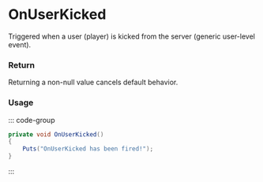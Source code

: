 <Badge type="danger" text="Carbon Compatible"/><Badge type="warning" text="Oxide Compatible"/>
# OnUserKicked
Triggered when a user (player) is kicked from the server (generic user-level event).
### Return
Returning a non-null value cancels default behavior.

### Usage
::: code-group
```csharp [Example]
private void OnUserKicked()
{
	Puts("OnUserKicked has been fired!");
}
```
:::

